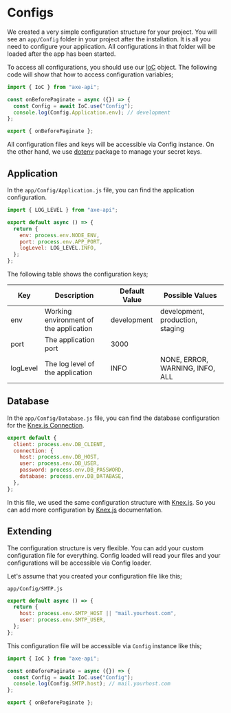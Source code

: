 # Configs

We created a very simple configuration structure for your project. You will see an `app/Config` folder in your project after the installation. It is all you need to configure your application. All configurations in that folder will be loaded after the app has been started.

To access all configurations, you should use our [IoC]() object. The following code will show that how to access configuration variables;

```js
import { IoC } from "axe-api";

const onBeforePaginate = async ({}) => {
  const Config = await IoC.use("Config");
  console.log(Config.Application.env); // development
};

export { onBeforePaginate };
```

All configuration files and keys will be accessible via Config instance. On the other hand, we use [dotenv](https://www.npmjs.com/package/dotenv) package to manage your secret keys.

## Application

In the `app/Config/Application.js` file, you can find the application configuration.

```js
import { LOG_LEVEL } from "axe-api";

export default async () => {
  return {
    env: process.env.NODE_ENV,
    port: process.env.APP_PORT,
    logLevel: LOG_LEVEL.INFO,
  };
};
```

The following table shows the configuration keys;

| Key      | Description                            | Default Value | Possible Values                  |
| -------- | -------------------------------------- | ------------- | -------------------------------- |
| env      | Working environment of the application | development   | development, production, staging |
| port     | The application port                   | 3000          |                                  |
| logLevel | The log level of the application       | INFO          | NONE, ERROR, WARNING, INFO, ALL  |

## Database

In the `app/Config/Database.js` file, you can find the database configuration for the [Knex.js Connection](http://knexjs.org/#Installation-client).

```js
export default {
  client: process.env.DB_CLIENT,
  connection: {
    host: process.env.DB_HOST,
    user: process.env.DB_USER,
    password: process.env.DB_PASSWORD,
    database: process.env.DB_DATABASE,
  },
};
```

In this file, we used the same configuration structure with [Knex.js](http://knexjs.org/#Installation-client). So you can add more configuration by [Knex.js](http://knexjs.org/#Installation-client) documentation.

## Extending

The configuration structure is very flexible. You can add your custom configuration file for everything. Config loaded will read your files and your configurations will be accessible via Config loader.

Let's assume that you created your configuration file like this;

`app/Config/SMTP.js`

```js
export default async () => {
  return {
    host: process.env.SMTP_HOST || "mail.yourhost.com",
    user: process.env.SMTP_USER,
  };
};
```

This configuration file will be accessible via `Config` instance like this;

```js
import { IoC } from "axe-api";

const onBeforePaginate = async ({}) => {
  const Config = await IoC.use("Config");
  console.log(Config.SMTP.host); // mail.yourhost.com
};

export { onBeforePaginate };
```

